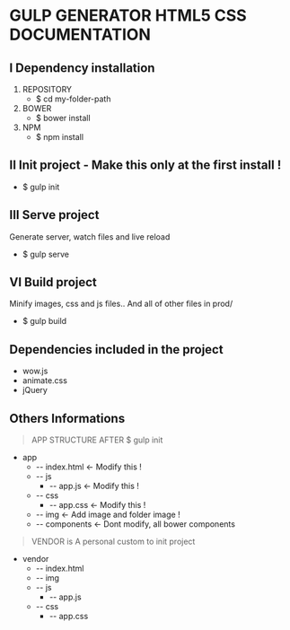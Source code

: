 GULP GENERATOR HTML5 CSS DOCUMENTATION
======================================

I Dependency installation 
--------------------------

1. REPOSITORY
   * $ cd my-folder-path
2. BOWER
   * $ bower install
3. NPM
   * $ npm install


II Init project - Make this only at the first install !
-------------------------------------------------------

* $ gulp init


III Serve project
-----------------

Generate server, watch files and live reload

* $ gulp serve


VI Build project
----------------

Minify images, css and js files.. And all of other files in prod/ 

* $ gulp build


Dependencies included in the project
------------------------------------

* wow.js
* animate.css
* jQuery


Others Informations
-------------------


> APP STRUCTURE AFTER $ gulp init

* app
  * -- index.html <- Modify this !
  * -- js
    * -- app.js <- Modify this !
  * -- css
    * -- app.css <- Modify this !
  * -- img  <- Add image and folder image !
  * -- components  <- Dont modify, all bower components
   

> VENDOR is A personal custom to init project

* vendor
  * -- index.html
  * -- img 
  * -- js
    * -- app.js
  * -- css
    * -- app.css